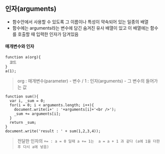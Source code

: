 ## 인자(arguments)
- 함수안에서 사용할 수 있도록 그 이름이나 특성이 약속되어 있는 일종의 배열
- 함수에는 arguments라는 변수에 담긴 숨겨진 유사 배열이 있고 이 배열에는 함수를 호출할 때 입력한 인자가 담겨있음

#### 매개변수와 인자
```
function a(org){
  코드	
}
a(1);
```
> org : 매개변수(parameter) - 변수 \/ 1 : 인자(arguments) - 그 변수의 들어가는 값

```
function sum(){
  var i, _sum = 0;    
  for(i = 0; i < arguments.length; i++){
    document.write(i+' : '+arguments[i]+'<br />');
    _sum += arguments[i];
  }   
  return _sum;
}
document.write('result : ' + sum(1,2,3,4));
```
> 전달한 인자의 
`+= : a = 0 일때 a += 1는  a = a + 1 과 같다 (a에 1을 더한 후 다시 a에 넣음)`
